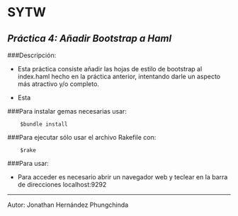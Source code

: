 **SYTW**
========
*Práctica 4: Añadir Bootstrap a Haml*
---------------------------------------------

###Descripción:

- Esta práctica consiste añadir las hojas de estilo de bootstrap al index.haml hecho en la práctica anterior, intentando darle un aspecto más atractivo y/o completo.

- Esta

###Para instalar gemas necesarias usar:
		
		$bundle install

###Para ejecutar sólo usar el archivo Rakefile con:
		
		$rake

###Para usar:
- Para acceder es necesario abrir un navegador web y teclear en la barra de direcciones localhost:9292
--------------------------------------------------

Autor: Jonathan Hernández Phungchinda
